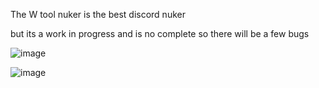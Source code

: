 The W tool nuker is the best discord nuker

but its a work in progress and is no complete so there will be a few bugs


 
 
 ![image](https://github.com/Junderscore1/W-tools-nuker/assets/162769094/2782e25d-edf3-446e-b50a-8ef3e2279e6d)

![image](https://github.com/Junderscore1/W-tools-nuker/assets/162769094/218bf8b0-a2e5-4033-9bc2-3d526b24d7e2)
